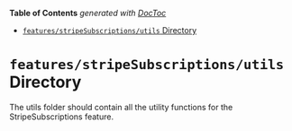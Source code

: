 <!-- START doctoc generated TOC please keep comment here to allow auto update -->
<!-- DON'T EDIT THIS SECTION, INSTEAD RE-RUN doctoc TO UPDATE -->

**Table of Contents** _generated with [DocToc](https://github.com/thlorenz/doctoc)_

- [`features/stripeSubscriptions/utils` Directory](#featuresstripesubscriptionsutils-directory)

<!-- END doctoc generated TOC please keep comment here to allow auto update -->

# `features/stripeSubscriptions/utils` Directory

The utils folder should contain all the utility functions for the StripeSubscriptions feature.
